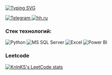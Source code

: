 <a href="https://git.io/typing-svg"><img src="https://readme-typing-svg.herokuapp.com?font=Fira+Code&pause=700&color=F785F3&background=FFFFFF00&vCenter=true&random=false&width=435&lines=Hi!+I'm+a+beginner+data+analyst." alt="Typing SVG" /></a>

<a href="https://t.me/marinochkapolyakova" target="_blank"> <img src="https://img.shields.io/badge/Telegram-2CA5E0?style=for-the-badge&logo=telegram&logoColor=white" alt="Telegram" /> </a> <a href="https://spb.hh.ru/resume/12894afdff0be4ed4b0039ed1f4f4151364532" target="_blank"> <img src="https://img.shields.io/badge/hh.ru-B92B27?style=for-the-badge&logo=headhunter&logoColor=white" alt="hh.ru" /> </a> </p>

<h3>Стек технологий:</h3>
<p> <img src="https://img.shields.io/badge/Python-3776AB?style=for-the-badge&logo=python&logoColor=white" alt="Python" /> <img src="https://img.shields.io/badge/Microsoft_SQL_Server-CC2927?style=for-the-badge&logo=microsoft-sql-server&logoColor=white" alt="MS SQL Server" /> <img src="https://img.shields.io/badge/Microsoft_Excel-217346?style=for-the-badge&logo=microsoft-excel&logoColor=white" alt="Excel" /> <img src="https://img.shields.io/badge/Power_BI-F2C811?style=for-the-badge&logo=Power%20BI&logoColor=white" alt="Power BI" />
</p>

### Leetcode

[![KnlnKS's LeetCode stats](https://leetcode-stats-six.vercel.app/api?username=marinochkapolyakova&theme=dark)](https://github.com/KnlnKS/leetcode-stats)
